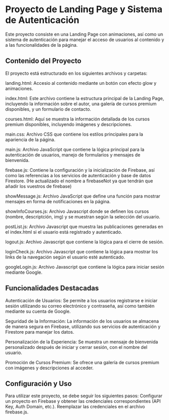 # Proyecto de Landing Page y Sistema de Autenticación
  Este proyecto consiste en una Landing Page con animaciones, así como un sistema de autenticación para manejar el acceso de usuarios al contenido y a las funcionalidades de la página.

## Contenido del Proyecto

  El proyecto está estructurado en los siguientes archivos y carpetas:
  
  landing.html: Accesio al contenido mediante un botón con efecto glow y animaciones.

  index.html: Este archivo contiene la estructura principal de la Landing Page, incluyendo la información sobre el autor, una galería de cursos premium disponibles, y un formulario de contacto.
  
  courses.html: Aquí se muestra la información detallada de los cursos premium disponibles, incluyendo imágenes y descripciones.
  
  main.css: Archivo CSS que contiene los estilos principales para la apariencia de la página.
  
  main.js: Archivo JavaScript que contiene la lógica principal para la autenticación de usuarios, manejo de formularios y mensajes de bienvenida.
  
  firebase.js: Contiene la configuración y la inicialización de Firebase, así como las referencias a los servicios de autenticación y base de datos Firestore. (He actualizado el nombre a firebaseNot ya que tendrán que añadir los vuestros de firebase)
  
  showMessage.js: Archivo JavaScript que define una función para mostrar mensajes en forma de notificaciones en la página.
  
  showInfoCourses.js: Archivo Javascript donde se definen los cursos (nombre, descriptción, img) y se muestran según la selección del usuario.

  postList.js: Archivo Javascript que muestra las publicaciones generadas en el index.html si el usuario está registrado y autenticado.

  logout.js: Archivo Javascript que contiene la lógica para el cierre de sesión.

  loginCheck.js: Archivo Javascript que contiene la lógica para mostrar los links de la navegación según el usuario esté autenticado.

  googleLogin.js: Archivo Javascript que contiene la lógica para iniciar sesión mediante Google.
  

## Funcionalidades Destacadas

  Autenticación de Usuarios: Se permite a los usuarios registrarse e iniciar sesión utilizando su correo electrónico y contraseña, así como también mediante su cuenta de Google.
  
  Seguridad de la Información: La información de los usuarios se almacena de manera segura en Firebase, utilizando sus servicios de autenticación y Firestore para manejar los datos.
  
  Personalización de la Experiencia: Se muestra un mensaje de bienvenida personalizado después de iniciar y cerrar sesión, con el nombre del usuario.
  
  Promoción de Cursos Premium: Se ofrece una galería de cursos premium con imágenes y descripciones al acceder.

## Configuración y Uso
  Para utilizar este proyecto, se debe seguir los siguientes pasos:
    Configurar un proyecto en Firebase y obtener las credenciales correspondientes (API Key, Auth Domain, etc.).
    Reemplazar las credenciales en el archivo firebase.js.

